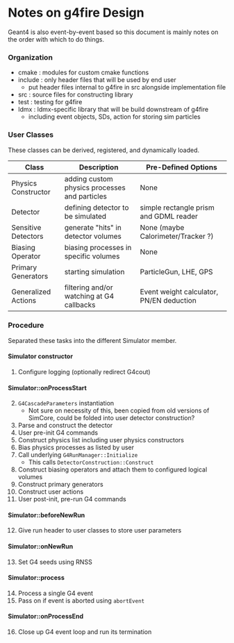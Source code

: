 # Notes on g4fire Design

Geant4 is also event-by-event based so this document is mainly notes on the order
with which to do things.

### Organization
- cmake : modules for custom cmake functions
- include : only header files that will be used by end user
  - put header files internal to g4fire in src alongside implementation file
- src : source files for constructing library
- test : testing for g4fire
- ldmx : ldmx-specific library that will be build downstream of g4fire
  - including event objects, SDs, action for storing sim particles

### User Classes
These classes can be derived, registered, and dynamically loaded.

Class | Description | Pre-Defined Options
---|---|---
Physics Constructor | adding custom physics processes and particles | None
Detector | defining detector to be simulated | simple rectangle prism and GDML reader
Sensitive Detectors | generate "hits" in detector volumes | None (maybe Calorimeter/Tracker ?)
Biasing Operator | biasing processes in specific volumes | None
Primary Generators | starting simulation | ParticleGun, LHE, GPS
Generalized Actions | filtering and/or watching at G4 callbacks | Event weight calculator, PN/EN deduction

### Procedure
Separated these tasks into the different Simulator member.

#### Simulator constructor
1. Configure logging (optionally redirect G4cout)

#### Simulator::onProcessStart
2. `G4CascadeParameters` instantiation
    - Not sure on necessity of this, been copied from old versions of SimCore, 
      could be folded into user detector construction?
3. Parse and construct the detector
4. User pre-init G4 commands
5. Construct physics list including user physics constructors
6. Bias physics processes as listed by user
7. Call underlying `G4RunManager::Initialize`
    - This calls `DetectorConstruction::Construct`
8. Construct biasing operators and attach them to configured logical volumes
9. Construct primary generators
10. Construct user actions
11. User post-init, pre-run G4 commands

#### Simulator::beforeNewRun
12. Give run header to user classes to store user parameters

#### Simulator::onNewRun
13. Set G4 seeds using RNSS

#### Simulator::process
14. Process a single G4 event
15. Pass on if event is aborted using `abortEvent`

#### Simulator::onProcessEnd
16. Close up G4 event loop and run its termination
